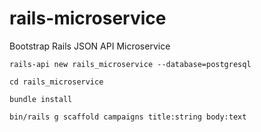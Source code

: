 # rails-microservice
Bootstrap Rails JSON API Microservice

`rails-api new rails_microservice --database=postgresql`

`cd rails_microservice`

`bundle install`

`bin/rails g scaffold campaigns title:string body:text`
